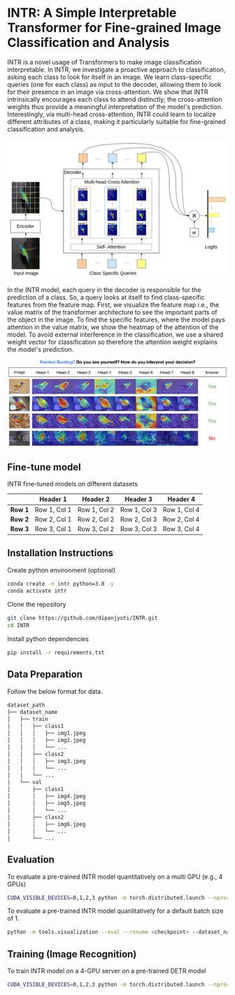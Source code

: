 # INTR: A Simple Interpretable Transformer for Fine-grained Image Classification and Analysis

INTR is a novel usage of Transformers to make image classification interpretable. In INTR, we investigate a proactive approach to classification, asking each class to look for itself in an image. We learn class-specific queries (one for each class) as input to the decoder, allowing them to look for their presence in an image via cross-attention.  We show that INTR intrinsically encourages each class to attend distinctly; the cross-attention weights thus provide a meaningful interpretation of the model's prediction. Interestingly, via multi-head cross-attention, INTR could learn to localize different attributes of a class, making it particularly suitable for fine-grained classification and analysis.

![Image Description](git_images/architecture.png)

In the INTR model, each query in the decoder is responsible for the prediction of a class. So, a query looks at itself to find class-specific features from the feature map. First, we visualize the feature map i.e., the value matrix of the transformer architecture to see the important parts of the object in the image. To find the specific features, where the model pays attention in the value matrix, we show the heatmap of the attention of the model. To avoid external interference in the classification, we use a shared weight vector for classification so therefore the attention weight explains the model's prediction.

![Image Description](git_images/teaser.png)

## Fine-tune model

INTR fine-tuned models on different datasets

|          | Header 1 | Header 2 | Header 3 | Header 4 |
|----------|:--------:|:--------:|:--------:|:--------:|
| **Row 1**| Row 1, Col 1 | Row 1, Col 2 | Row 1, Col 3 | Row 1, Col 4 |
| **Row 2**| Row 2, Col 1 | Row 2, Col 2 | Row 2, Col 3 | Row 2, Col 4 |
| **Row 3**| Row 3, Col 1 | Row 3, Col 2 | Row 3, Col 3 | Row 3, Col 4 |




## Installation Instructions

Create python environment (optional)
```sh
conda create -n intr python=3.8 -y
conda activate intr
```

Clone the repository
```sh
git clone https://github.com/dipanjyoti/INTR.git
cd INTR
```

Install python dependencies

```sh
pip install -r requirements.txt
```

## Data Preparation
Follow the below format for data.
```
dataset_path
├── dataset_name
│   ├── train
│   │   ├── class1
│   │   │   ├── img1.jpeg
│   │   │   ├── img2.jpeg
│   │   │   └── ...
│   │   ├── class2
│   │   │   ├── img3.jpeg
│   │   │   └── ...
│   │   └── ...
│   └── val
│       ├── class1
│       │   ├── img4.jpeg
│       │   ├── img5.jpeg
│       │   └── ...
│       ├── class2
│       │   ├── img6.jpeg
│       │   └── ...
│       └── ...
```

## Evaluation
To evaluate a pre-trained INTR model quantitatively on a multi GPU (e.g., 4 GPUs)

```sh
CUDA_VISIBLE_DEVICES=0,1,2,3 python -m torch.distributed.launch --nproc_per_node=4 --master_port 12345 --use_env main.py --resume <checkpoint> --dataset_path <path_to_datasets> --dataset_name <dataset_name>
```
To evaluate a pre-trained INTR model quanlitatively for a default batch size of 1.

```sh
python -m tools.visualization --eval --resume <checkpoint> --dataset_name <dataset name> --class_index <class_number>
```
## Training (Image Recognition)
To train INTR model on a 4-GPU server on a pre-trained DETR model

```sh
CUDA_VISIBLE_DEVICES=0,1,2,3 python -m torch.distributed.launch --nproc_per_node=4 --master_port 12345 --use_env main.py --finetume <path_to_detr_checkpoint> --dataset_path <path_to_datasets> --dataset_name <dataset_name>
```
